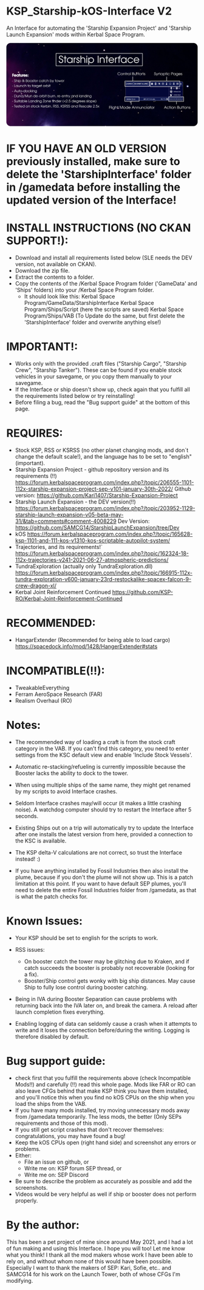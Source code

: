 # KSP_Starship-kOS-Interface V2
An Interface for automating the 'Starship Expansion Project' and 'Starship Launch Expansion' mods within Kerbal Space Program.


![Alt text](/Infographic.png)

# IF YOU HAVE AN OLD VERSION previously installed, make sure to delete the 'StarshipInterface' folder in /gamedata before installing the updated version of the Interface!

# INSTALL INSTRUCTIONS (NO CKAN SUPPORT!):
- Download and install all requirements listed below (SLE needs the DEV version, not available on CKAN).
- Download the zip file.
- Extract the contents to a folder.
- Copy the contents of the /Kerbal Space Program folder ('GameData' and 'Ships' folders) into your /Kerbal Space Program folder.
    - It should look like this:
        Kerbal Space Program/GameData/StarshipInterface
        Kerbal Space Program/Ships/Script  (here the scripts are saved)
        Kerbal Space Program/Ships/VAB
(To Update do the same, but first delete the 'StarshipInterface' folder and overwrite anything else!)


# IMPORTANT!:
- Works only with the provided .craft files ("Starship Cargo", "Starship Crew", "Starship Tanker"). These can be found if you enable stock vehicles in your savegame, or you copy them manually to your savegame.
- If the Interface or ship doesn't show up, check again that you fulfill all the requirements listed below or try reinstalling!
- Before filing a bug, read the "Bug support guide" at the bottom of this page.

# REQUIRES:
- Stock KSP, RSS or KSRSS (no other planet changing mods, and don´t change the default scale!), and the language has to be set to "english" (important).
- Starship Expansion Project - github repository version and its requirements (!!)
    https://forum.kerbalspaceprogram.com/index.php?/topic/206555-1101-112x-starship-expansion-project-sep-v101-january-30th-2022/
    Github version: https://github.com/Kari1407/Starship-Expansion-Project
- Starship Launch Expansion - the DEV version(!!)
    https://forum.kerbalspaceprogram.com/index.php?/topic/203952-1129-starship-launch-expansion-v05-beta-may-31/&tab=comments#comment-4008229
    Dev Version: https://github.com/SAMCG14/StarshipLaunchExpansion/tree/Dev
- kOS
    https://forum.kerbalspaceprogram.com/index.php?/topic/165628-ksp-1101-and-111-kos-v1310-kos-scriptable-autopilot-system/
- Trajectories, and its requirements!`
    https://forum.kerbalspaceprogram.com/index.php?/topic/162324-18-112x-trajectories-v241-2021-06-27-atmospheric-predictions/
- TundraExploration (actually only TundraExploration.dll)
    https://forum.kerbalspaceprogram.com/index.php?/topic/166915-112x-tundra-exploration-v600-january-23rd-restockalike-spacex-falcon-9-crew-dragon-xl/
- Kerbal Joint Reinforcement Continued
    https://github.com/KSP-RO/Kerbal-Joint-Reinforcement-Continued

# RECOMMENDED:
- HangarExtender (Recommended for being able to load cargo)
    https://spacedock.info/mod/1428/HangerExtender#stats

# INCOMPATIBLE(!!):
- TweakableEverything
- Ferram AeroSpace Research (FAR)
- Realism Overhaul (RO)


# Notes:
- The recommended way of loading a craft is from the stock craft category in the VAB. If you can't find this category, you need to enter settings from the KSC default view and enable 'Include Stock Vessels'.

- Automatic re-stacking/refueling is currently impossible because the Booster lacks the ability to dock to the tower.

- When using multiple ships of the same name, they might get renamed by my scripts to avoid Interface crashes.

- Seldom Interface crashes may/will occur (it makes a little crashing noise). A watchdog computer should try to restart the Interface after 5 seconds.

- Existing Ships out on a trip will automatically try to update the Interface after one installs the latest version from here, provided a connection to the KSC is available.

- The KSP delta-V calculations are not correct, so trust the Interface instead! :)

- If you have anything installed by Fossil Industries then also install the plume, because if you don't the plume will not show up. This is a patch limitation at this point. If you want to have default SEP plumes, you'll need to delete the entire Fossil Industries folder from /gamedata, as that is what the patch checks for.


# Known Issues:
- Your KSP should be set to english for the scripts to work.

- RSS issues:
    - On booster catch the tower may be glitching due to Kraken, and if catch succeeds the booster is probably not recoverable (looking for a fix).
    - Booster/Ship control gets wonky with big ship distances. May cause Ship to fully lose control during booster catching.

- Being in IVA during Booster Separation can cause problems with returning back into the IVA later on, and break the camera. A reload after launch completion fixes everything.

- Enabling logging of data can seldomly cause a crash when it attempts to write and it loses the connection before/during the writing. Logging is therefore disabled by default.



# Bug support guide:
- check first that you fulfill the requirements above (check Incompatible Mods!!) and carefully (!!) read this whole page. Mods like FAR or RO can also leave CFGs behind that make KSP think you have them installed, and you'll notice this when you find no kOS CPUs on the ship when you load the ships from the VAB.
- If you have many mods installed, try moving unnecessary mods away from /gamedata temporarily. The less mods, the better (Only SEPs requirements and those of this mod).
- If you still get script crashes that don't recover themselves: congratulations, you may have found a bug!
- Keep the kOS CPUs open (right hand side) and screenshot any errors or problems.
- Either:
    - File an issue on github, or
    - Write me on: KSP forum SEP thread, or
    - Write me on: SEP Discord
- Be sure to describe the problem as accurately as possible and add the screenshots.
- Videos would be very helpful as well if ship or booster does not perform properly.



# By the author:
This has been a pet project of mine since around May 2021, and I had a lot of fun making and using this Interface. I hope you will too! Let me know what you think! I thank all the mod makers whose work I have been able to rely on, and without whom none of this would have been possible. Especially I want to thank the makers of SEP: Kari, Sofie, etc.. and SAMCG14 for his work on the Launch Tower, both of whose CFGs I'm modifying.

